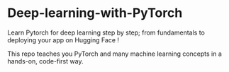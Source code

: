 # Deep-learning-with-PyTorch

Learn Pytorch for deep learning step by step; from fundamentals to deploying your app on Hugging Face !

This repo teaches you PyTorch and many machine learning concepts in a hands-on, code-first way.
